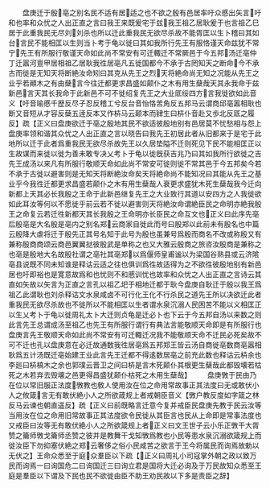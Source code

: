 <!-- { "loadSidebar": true } -->
　　盘庚迁于殷亳之别名民不适有居适之也不欲之殷有邑居率吁众慼出矢言吁和也率和众忧之人出正直之言曰我王来既爰宅于兹我王祖乙居耿爰于也言祖乙巳居于此重我民无尽刘刘杀也所以迁此重我民无欲尽杀故不能胥匡以生卜稽曰其如台言民不能相匡以生则当卜考于龟以徙曰其如我所行先王有服恪谨天命兹犹不常宁先王有所服行敬谨天命如此尚不常安有可迁輙迁不常厥邑于今五邦汤迁亳仲丁迁嚣河亶甲居相祖乙居耿我徃居亳凡五徙国都今不承于古罔知天之断命今不承古而徙是无知天将断絶汝命矧曰其克从先王之烈天将絶命尚无知之况能从先王之业乎若顚木之有由蘖言今往迁都更求昌盛如颠仆之木有用生蘖哉天其永我命于兹新邑言天其长我命于此新邑不可不徙绍复先王之大业厎绥四方言我徙欲如此音义【吁音喻慼千歴反尽子忍反稽工兮反台音怡恪苦角反五邦马云谓商邱亳嚣相耿也断又音短从才容反蘖五逹反本又作枿马云颠本而肄生曰枿仆音赴又歩北反厎之履反】疏【正义曰盘庚欲迁于亳之殷地其民不欲适彼殷地别有邑居莫不忧愁相与怨上盘庚率领和谐其众忧之人出正直之言以晓告曰我先王初居此者从旧都来于是宅于此地所以迁于此者爲重我民无欲尽杀故先王以久居垫隘不迁则死见下民不能相匡正以生故谋而来徙以徙为善未敢专决乂考卜于龟以徙旣获吉兆乃曰其如我所行欲徙之吉先王成汤以来凡有所服行敬顺天命如此尚不常安可徙则徙不常其邑于今五邦矣今若不承于古徙以避害则是无知天将断絶汝命矣天将絶命尚不能知况曰其能从先王之基业乎今我徃迁都更求昌盛若颠仆之木有用生蘖哉人衰更求盛犹木死生蘖哉我今迁向新都上天其必长我殷之王命于此新邑继复先王之大业致行其道以安四方之人我徙欲如此耳汝等何以不愿徙乎前云若不徙以避害则天将絶汝命谓絶臣民之命明亦絶我殷王之命复云若迁徃新都天其长我殷之王命明亦长臣民之命互文也正义曰此序先亳后殷亳是大名殷是亳内之别名郑云商家自徙此而号曰殷郑以此前未有殷名也中篇云殷降大虐将迁于殷先正其号名知于此号为殷也虽兼号爲殷而商名不改或称殷又有兼称殷商商颂云商邑翼翼挞彼殷武是单称之也又大雅云殷商之旅咨汝殷商是兼称之也亳是殷地大名故殷社谓之亳社其亳郑以爲偃师皇甫谧以为梁国谷熟县或云济隂亳县说既不同未知谁是释诂云适之往也俱训爲徃故适得为之不欲徃彼殷地别有新邑居也吁即裕也是寛意故爲和也忧则不和慼训忧也故率和众忧之人出正直之言诗云其直如矢故以矢言为正直之言孔以祖乙圯于相地迁都于耿今盘庚自耿迁于殷以我王爲祖乙此谓耿也刘杀释诂文水泉咸卤不可行化王化不行杀民之道先王所以决欲迁此者重我民无欲尽杀故也不徙所以不能相匡以生者谓水泉沉溺人民困苦不能以义相匡正以生乂考卜于龟以徙周礼太卜大迁则贞龟是迁必卜也下云于今五邦自汤以来数之则此言先王总谓成汤至祖乙也先王有所服行谓行有典法言能敬顺天命即是有所服行也盘庚言先王敬顺天命如此尚不常安有可迁輙迁况我不能敬顺天命不迁民必死矣故不可不迁也孔以盘庚意在必迁故通数我徃居亳爲五邦郑王皆云汤自商徙亳数商亳嚣相耿爲五计汤既迁亳始建王业此言先王迁都不得逺数居亳之前充此数也释诂云枿余也李廵曰枿槁木之余也郭璞云晋卫之间曰枿是言木死颠仆其根更生蘖哉此都毁壊若枯死之木若弃去毁壊之邑更得昌盛犹颠仆枯死之木用生蘖哉】
　　盘庚斆于民由乃在位以常旧服正法度斆教也敎人使用汝在位之命用常故事正其法度曰无或敢伏小人之攸箴言无有敢伏絶小人之所欲葴规上者戒朝臣音义【斆户教反度如字箴之林反马云谏也朝直遥反】疏【正义曰前既略言迁意今复并戒臣民盘庚先教于民云汝等当用汝在位之命用旧常故事正其法度欲令民徙从其臣言也民从上命即是常事法度也又戒臣曰汝等无有敢伏絶小人之所欲箴规上者正义曰文王世子云小乐正斆干大胥赞之籥师斆戈籥师丞赞之彼并是教舞干戈知斆爲教也小民等患水泉沉溺欲箴规上而徙汝臣下勿抑塞伏絶之郑云奢侈之俗小民咸苦之欲言于王今将属民而询焉故勅以无伏之】王命众悉至于庭众羣臣以下疏【正义曰周礼小司寇掌外朝之政以致万民而询焉一曰询国危二曰询国迁三曰询立君是国将大迁必询及于万民故知众悉至王庭是羣臣以下谓及下民也民不欲徙由臣不助王劝民故以下多是责臣之辞】
